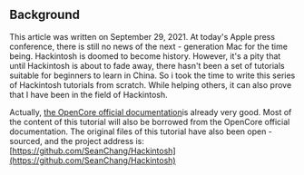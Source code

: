 ## Background

This article was written on September 29, 2021. At today's Apple press conference, there is still no news of the next - generation Mac for the time being. Hackintosh is doomed to become history. However, it's a pity that until Hackintosh is about to fade away, there hasn't been a set of tutorials suitable for beginners to learn in China. So i took the time to write this series of Hackintosh tutorials from scratch. While helping others, it can also prove that I have been in the field of Hackintosh.

Actually, [the OpenCore official documentation](https://dortania.github.io/OpenCore-Install-Guide/)is already very good. Most of the content of this tutorial will also be borrowed from the OpenCore official documentation. The original files of this tutorial have also been open - sourced, and the project address is:[https://github.com/SeanChang/Hackintosh](https://github.com/SeanChang/Hackintosh)


